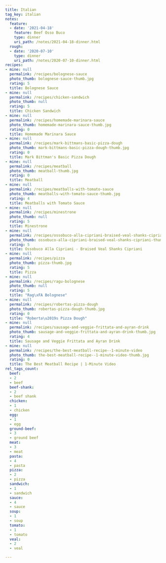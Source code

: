 ```yaml
---
title: Italian
tag_key: italian
notes:
  feature:
  - date: '2021-04-18'
    feature: Beef Osso Buco
    type: dinner
    uri_path: /notes/2021-04-18-dinner.html
  rough:
  - date: '2020-07-10'
    type: dinner
    uri_path: /notes/2020-07-10-dinner.html
recipes:
- mine: null
  permalink: /recipes/bolognese-sauce
  photo_thumb: bolognese-sauce-thumb.jpg
  rating: 5
  title: Bolognese Sauce
- mine: null
  permalink: /recipes/chicken-sandwich
  photo_thumb: null
  rating: 5
  title: Chicken Sandwich
- mine: null
  permalink: /recipes/homemade-marinara-sauce
  photo_thumb: homemade-marinara-sauce-thumb.jpg
  rating: 0
  title: Homemade Marinara Sauce
- mine: null
  permalink: /recipes/mark-bittmans-basic-pizza-dough
  photo_thumb: mark-bittmans-basic-pizza-dough-thumb.jpg
  rating: 0
  title: Mark Bittman's Basic Pizza Dough
- mine: null
  permalink: /recipes/meatball
  photo_thumb: meatball-thumb.jpg
  rating: 0
  title: Meatball
- mine: null
  permalink: /recipes/meatballs-with-tomato-sauce
  photo_thumb: meatballs-with-tomato-sauce-thumb.jpg
  rating: 4
  title: Meatballs with Tomato Sauce
- mine: null
  permalink: /recipes/minestrone
  photo_thumb: null
  rating: 5
  title: Minestrone
- mine: null
  permalink: /recipes/ossobuco-alla-cipriani-braised-veal-shanks-cipriani
  photo_thumb: ossobuco-alla-cipriani-braised-veal-shanks-cipriani-thumb.jpg
  rating: 5
  title: Ossobuco Alla Cipriani - Braised Veal Shanks Cipriani
- mine: null
  permalink: /recipes/pizza
  photo_thumb: pizza-thumb.jpg
  rating: 5
  title: Pizza
- mine: null
  permalink: /recipes/ragu-bolognese
  photo_thumb: null
  rating: 5
  title: "Rag\xFA Bolognese"
- mine: null
  permalink: /recipes/robertas-pizza-dough
  photo_thumb: robertas-pizza-dough-thumb.jpg
  rating: 0
  title: "Roberta\u2019s Pizza Dough"
- mine: null
  permalink: /recipes/sausage-and-veggie-frittata-and-ayran-drink
  photo_thumb: sausage-and-veggie-frittata-and-ayran-drink-thumb.jpg
  rating: 4
  title: Sausage and Veggie Frittata and Ayran Drink
- mine: null
  permalink: /recipes/the-best-meatball-recipe--1-minute-video
  photo_thumb: the-best-meatball-recipe--1-minute-video-thumb.jpg
  rating: 0
  title: The Best Meatball Recipe | 1-Minute Video
rel_tags_count:
  beef:
  - 2
  - beef
  beef-shank:
  - 2
  - beef shank
  chicken:
  - 1
  - chicken
  egg:
  - 1
  - egg
  ground-beef:
  - 3
  - ground beef
  meat:
  - 3
  - meat
  pasta:
  - 4
  - pasta
  pizza:
  - 2
  - pizza
  sandwich:
  - 1
  - sandwich
  sauce:
  - 4
  - sauce
  soup:
  - 1
  - soup
  tomato:
  - 1
  - tomato
  veal:
  - 2
  - veal

---
```

